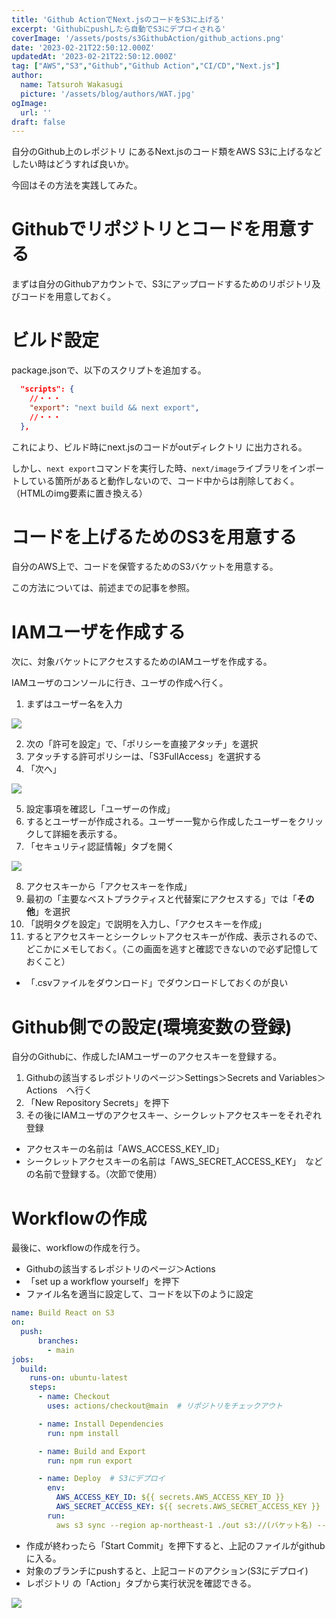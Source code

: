 ```yaml
---
title: 'Github ActionでNext.jsのコードをS3に上げる'
excerpt: 'Githubにpushしたら自動でS3にデプロイされる'
coverImage: '/assets/posts/s3GithubAction/github_actions.png'
date: '2023-02-21T22:50:12.000Z'
updatedAt: '2023-02-21T22:50:12.000Z'
tag: ["AWS","S3","Github","Github Action","CI/CD","Next.js"]
author:
  name: Tatsuroh Wakasugi
  picture: '/assets/blog/authors/WAT.jpg'
ogImage:
  url: ''
draft: false
---
```


自分のGithub上のレポジトリ にあるNext.jsのコード類をAWS S3に上げるなどしたい時はどうすれば良いか。

今回はその方法を実践してみた。

# Githubでリポジトリとコードを用意する

まずは自分のGithubアカウントで、S3にアップロードするためのリポジトリ及びコードを用意しておく。

# ビルド設定

package.jsonで、以下のスクリプトを追加する。

```json
  "scripts": {
    //・・・
    "export": "next build && next export",
    //・・・
  },
```

これにより、ビルド時にnext.jsのコードがoutディレクトリ に出力される。

しかし、`next export`コマンドを実行した時、`next/image`ライブラリをインポートしている箇所があると動作しないので、コード中からは削除しておく。（HTMLのimg要素に置き換える）

# コードを上げるためのS3を用意する

自分のAWS上で、コードを保管するためのS3バケットを用意する。

この方法については、前述までの記事を参照。

# IAMユーザを作成する

次に、対象バケットにアクセスするためのIAMユーザを作成する。

IAMユーザのコンソールに行き、ユーザの作成へ行く。

1. まずはユーザー名を入力

![](/assets/posts/s3GithubAction/iamUser.png)

2. 次の「許可を設定」で、「ポリシーを直接アタッチ」を選択
3. アタッチする許可ポリシーは、「S3FullAccess」を選択する
4. 「次へ」

![](/assets/posts/s3GithubAction/iamUser.png)

5. 設定事項を確認し「ユーザーの作成」
6. するとユーザーが作成される。ユーザー一覧から作成したユーザーをクリックして詳細を表示する。
7. 「セキュリティ認証情報」タブを開く

![](/assets/posts/s3GithubAction/createdIamUser.png)

8. アクセスキーから「アクセスキーを作成」
9. 最初の「主要なベストプラクティスと代替案にアクセスする」では「**その他**」を選択
10. 「説明タグを設定」で説明を入力し、「アクセスキーを作成」
11. するとアクセスキーとシークレットアクセスキーが作成、表示されるので、どこかにメモしておく。（この画面を逃すと確認できないので必ず記憶しておくこと）
  - 「.csvファイルをダウンロード」でダウンロードしておくのが良い

# Github側での設定(環境変数の登録)

自分のGithubに、作成したIAMユーザーのアクセスキーを登録する。

1. Githubの該当するレポジトリのページ＞Settings＞Secrets and Variables＞Actions　へ行く
2. 「New Repository Secrets」を押下
3. その後にIAMユーザのアクセスキー、シークレットアクセスキーをそれぞれ登録
  - アクセスキーの名前は「AWS_ACCESS_KEY_ID」
  - シークレットアクセスキーの名前は「AWS_SECRET_ACCESS_KEY」　などの名前で登録する。（次節で使用）


# Workflowの作成

最後に、workflowの作成を行う。

- Githubの該当するレポジトリのページ＞Actions
- 「set up a workflow yourself」を押下
- ファイル名を適当に設定して、コードを以下のように設定

```yaml
name: Build React on S3
on:
  push:
      branches:
        - main
jobs:
  build:
    runs-on: ubuntu-latest
    steps:
      - name: Checkout
        uses: actions/checkout@main  # リポジトリをチェックアウト

      - name: Install Dependencies
        run: npm install

      - name: Build and Export
        run: npm run export

      - name: Deploy  # S3にデプロイ 
        env:
          AWS_ACCESS_KEY_ID: ${{ secrets.AWS_ACCESS_KEY_ID }}
          AWS_SECRET_ACCESS_KEY: ${{ secrets.AWS_SECRET_ACCESS_KEY }}
        run: 
          aws s3 sync --region ap-northeast-1 ./out s3://(バケット名) --delete
```

- 作成が終わったら「Start Commit」を押下すると、上記のファイルがgithubに入る。
- 対象のブランチにpushすると、上記コードのアクション(S3にデプロイ)
- レポジトリ の「Action」タブから実行状況を確認できる。

![](/assets/posts/s3GithubAction/result.png)

